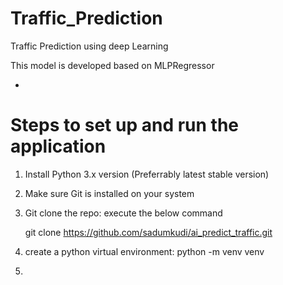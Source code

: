 # Traffic_Prediction

Traffic Prediction using deep Learning

This model is developed based on MLPRegressor

- 
# Steps to set up and run the application

1. Install Python 3.x version (Preferrably latest stable version)
2. Make sure Git is installed on your system
3. Git clone the repo: execute the below command
   
     git clone https://github.com/sadumkudi/ai_predict_traffic.git
5. create a python virtual environment:
    python -m venv venv 
7. 


